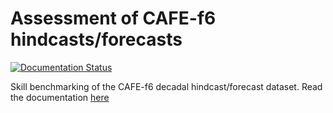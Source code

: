 Assessment of CAFE-f6 hindcasts/forecasts
==============================

[![Documentation Status](https://readthedocs.org/projects/cafef6/badge/?version=latest)](https://cafef6.readthedocs.io/en/latest/?badge=latest)

Skill benchmarking of the CAFE-f6 decadal hindcast/forecast dataset. Read the documentation [here](https://cafef6.readthedocs.io/en/latest/)

